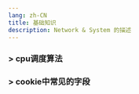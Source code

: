 ```yaml
---
lang: zh-CN
title: 基础知识
description: Network & System 的描述
---
```


### > cpu调度算法

### > cookie中常见的字段
